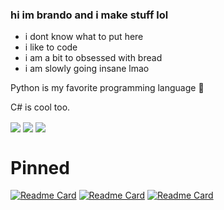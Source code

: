 ### hi im brando and i make stuff lol

- i dont know what to put here 
- i like to code
- i am a bit to obsessed with bread
- i am slowly going insane lmao

Python is my favorite programming language :snake:

C# is cool too.



  <img align="center" src="https://github-readme-stats.vercel.app/api?username=BreadcrumbIsTaken&count_private=true&show_icons=true&include_all_commits=true&custom_title=Breadcrumb%27s%20Super%20Kewl%20Github%20Stats%21%20%3AD&theme=radical" />
  <img align="center" src="https://github-readme-stats.vercel.app/api/top-langs/?username=BreadcrumbIsTaken&layout=compact&langs_count=8&custom_title=Breadcrumb%27s%20Most%20Used%20Langs%21&theme=radical" />
  <img align="center" src="https://github-readme-stats.vercel.app/api/wakatime?username=Breadcrumb&layout=compact&theme=radical&custom_title=Breadcrumb%27s%20Wakatime%20Stats%20%3A0" />
  
 # Pinned

[![Readme Card](https://github-readme-stats.vercel.app/api/pin/?username=BreadcrumbIsTaken&repo=wobbly-icon-theme&theme=buefy)](https://github.com/BreadcrumbIsTaken/wobbly-icon-theme)
[![Readme Card](https://github-readme-stats.vercel.app/api/pin/?username=BreadcrumbIsTaken&repo=MCSkinerBoi&theme=buefy)](https://github.com/BreadcrumbIsTaken/MCSkinerBoi)
[![Readme Card](https://github-readme-stats.vercel.app/api/pin/?username=BreadcrumbIsTaken&repo=SpamThingPython&theme=buefy)](https://github.com/BreadcrumbIsTaken/SpamThingPython)
